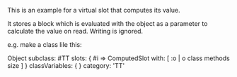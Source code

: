 This is an example for a virtual slot that computes its value. It stores a block which is evaluated with the object as a parameter to calculate the valueon read. Writing is ignored.e.g. make a class lile this:Object subclass: #TT	slots: { #i => ComputedSlot with: [ :o | o class methods size ] }	classVariables: {  }	category: 'TT'